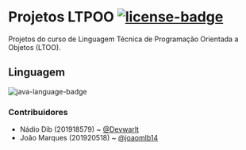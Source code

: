 # Projetos LTPOO [![license-badge]][license]
Projetos do curso de Linguagem Técnica de Programação Orientada a Objetos (LTOO).

## Linguagem
![java-language-badge]

### Contribuidores
- Nádio Dib (201918579) ~ [@Devwarlt](https://github.com/Devwarlt)
- João Marques (201920518) ~ [@joaomlb14](https://github.com/joaomlb14)

[java-language-badge]: https://img.shields.io/badge/Java-red?logo=java&style=plastic

[license-badge]: https://img.shields.io/badge/MIT-gray?style=plastic
[license]: /LICENSE
